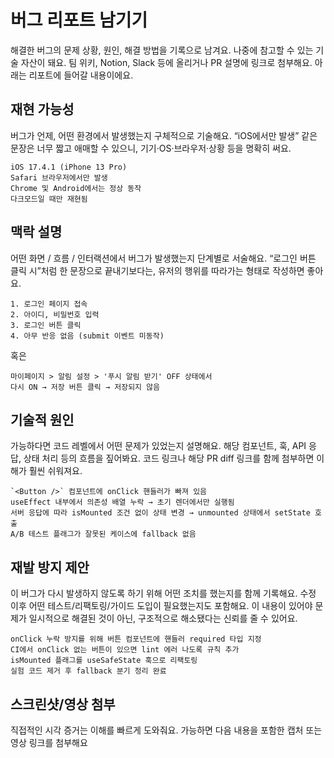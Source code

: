 # 버그 리포트 남기기

해결한 버그의 문제 상황, 원인, 해결 방법을 기록으로 남겨요. 나중에 참고할 수 있는 기술 자산이 돼요. 팀 위키, Notion, Slack 등에 올리거나 PR 설명에 링크로 첨부해요. 아래는 리포트에 들어갈 내용이에요.

## 재현 가능성

버그가 언제, 어떤 환경에서 발생했는지 구체적으로 기술해요. “iOS에서만 발생” 같은 문장은 너무 짧고 애매할 수 있으니, 기기·OS·브라우저·상황 등을 명확히 써요.

```
iOS 17.4.1 (iPhone 13 Pro)
Safari 브라우저에서만 발생
Chrome 및 Android에서는 정상 동작
다크모드일 때만 재현됨
```

## 맥락 설명

어떤 화면 / 흐름 / 인터랙션에서 버그가 발생했는지 단계별로 서술해요. “로그인 버튼 클릭 시”처럼 한 문장으로 끝내기보다는, 유저의 행위를 따라가는 형태로 작성하면 좋아요.

```
1. 로그인 페이지 접속
2. 아이디, 비밀번호 입력
3. 로그인 버튼 클릭
4. 아무 반응 없음 (submit 이벤트 미동작)
```

혹은

```
마이페이지 > 알림 설정 > '푸시 알림 받기' OFF 상태에서
다시 ON → 저장 버튼 클릭 → 저장되지 않음
```

## 기술적 원인

가능하다면 코드 레벨에서 어떤 문제가 있었는지 설명해요. 해당 컴포넌트, 훅, API 응답, 상태 처리 등의 흐름을 짚어봐요. 코드 링크나 해당 PR diff 링크를 함께 첨부하면 이해가 훨씬 쉬워져요.

```
`<Button />` 컴포넌트에 onClick 핸들러가 빠져 있음
useEffect 내부에서 의존성 배열 누락 → 초기 렌더에서만 실행됨
서버 응답에 따라 isMounted 조건 없이 상태 변경 → unmounted 상태에서 setState 호출
A/B 테스트 플래그가 잘못된 케이스에 fallback 없음
```

## 재발 방지 제안

이 버그가 다시 발생하지 않도록 하기 위해 어떤 조치를 했는지를 함께 기록해요. 수정 이후 어떤 테스트/리팩토링/가이드 도입이 필요했는지도 포함해요. 이 내용이 있어야 문제가 일시적으로 해결된 것이 아닌, 구조적으로 해소됐다는 신뢰를 줄 수 있어요.

```
onClick 누락 방지를 위해 버튼 컴포넌트에 핸들러 required 타입 지정
CI에서 onClick 없는 버튼이 있으면 lint 에러 나도록 규칙 추가
isMounted 플래그를 useSafeState 훅으로 리팩토링
실험 코드 제거 후 fallback 분기 정리 완료
```

## 스크린샷/영상 첨부

직접적인 시각 증거는 이해를 빠르게 도와줘요. 가능하면 다음 내용을 포함한 캡처 또는 영상 링크를 첨부해요
